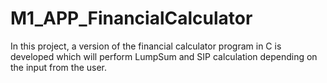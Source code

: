 # M1_APP_FinancialCalculator
In this project, a version of the financial calculator program in C is developed which will perform LumpSum and SIP calculation depending on the input from the user.
